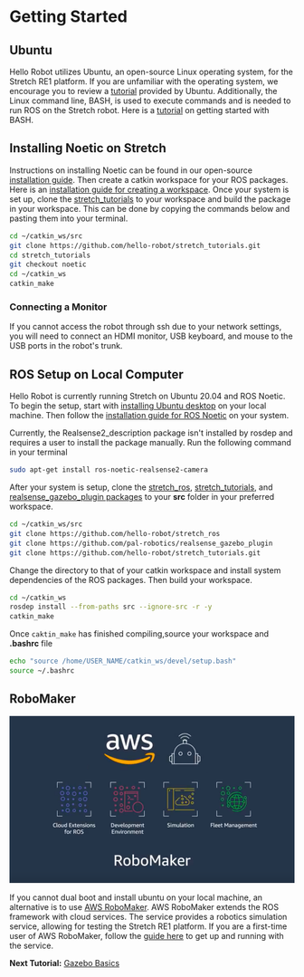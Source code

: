 # Getting Started

## Ubuntu

Hello Robot utilizes Ubuntu, an open-source Linux operating system, for the Stretch RE1 platform. If you are unfamiliar with the operating system, we encourage you to review a [tutorial](https://ubuntu.com/tutorials/command-line-for-beginners#1-overview) provided by Ubuntu. Additionally, the Linux command line, BASH, is used to execute commands and is needed to run ROS on the Stretch robot. Here is a [tutorial](https://ryanstutorials.net/linuxtutorial/) on getting started with BASH.

## Installing Noetic on Stretch
Instructions on installing Noetic can be found in our open-source [installation guide](https://github.com/hello-robot/stretch_ros/blob/dev/noetic/install_noetic.md). Then create a catkin workspace for your ROS packages. Here is an [installation guide for creating a workspace](http://wiki.ros.org/catkin/Tutorials/create_a_workspace). Once your system is set up, clone the [stretch_tutorials](https://github.com/hello-robot/stretch_tutorials) to your workspace and build the package in your workspace. This can be done by copying the commands below and pasting them into your terminal.

```bash
cd ~/catkin_ws/src
git clone https://github.com/hello-robot/stretch_tutorials.git
cd stretch_tutorials
git checkout noetic
cd ~/catkin_ws
catkin_make
```
### Connecting a Monitor
If you cannot access the robot through ssh due to your network settings, you will need to connect an HDMI monitor, USB keyboard, and mouse to the USB ports in the robot's trunk.

## ROS Setup on Local Computer

Hello Robot is currently running Stretch on Ubuntu 20.04 and ROS Noetic. To begin the setup, start with [installing Ubuntu desktop](https://ubuntu.com/tutorials/install-ubuntu-desktop#1-overview) on your local machine. Then follow the [installation guide for ROS Noetic](http://wiki.ros.org/noetic/Installation/Ubuntu) on your system.

Currently, the Realsense2_description package isn't installed by rosdep and requires a user to install the package manually. Run the following command in your terminal

```bash
sudo apt-get install ros-noetic-realsense2-camera
```

After your system is setup, clone the [stretch_ros](https://github.com/hello-robot/stretch_ros.git), [stretch_tutorials](https://github.com/hello-robot/stretch_tutorials.git), and [realsense_gazebo_plugin packages]( https://github.com/pal-robotics/realsense_gazebo_plugin) to your **src** folder in your preferred workspace.
```bash
cd ~/catkin_ws/src
git clone https://github.com/hello-robot/stretch_ros
git clone https://github.com/pal-robotics/realsense_gazebo_plugin
git clone https://github.com/hello-robot/stretch_tutorials.git
```


Change the directory to that of your catkin workspace and install system dependencies of the ROS packages. Then build your workspace.
```bash
cd ~/catkin_ws
rosdep install --from-paths src --ignore-src -r -y
catkin_make
```


Once `caktin_make` has finished compiling,source your workspace and **.bashrc** file
```bash
echo "source /home/USER_NAME/catkin_ws/devel/setup.bash"
source ~/.bashrc
```

## RoboMaker

<p align="center">
  <img src="images/aws-robomaker.png"/>
</p>

If you cannot dual boot and install ubuntu on your local machine, an alternative is to use [AWS RoboMaker](https://aws.amazon.com/robomaker/). AWS RoboMaker extends the ROS framework with cloud services. The service provides a robotics simulation service, allowing for testing the Stretch RE1 platform. If you are a first-time user of AWS RoboMaker, follow the [guide here](https://github.com/aws-robotics/aws-robomaker-robotics-curriculum/blob/main/getting-started-with-aws-robomaker/_modules/mod-2a-aws.md) to get up and running with the service.

**Next Tutorial:** [Gazebo Basics](gazebo_basics.md)
